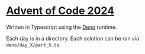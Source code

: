# [Advent of Code 2024](https://adventofcode.com/)

Written in Typescript using the [Deno](https://deno.com/) runtime.

Each day is in a directory. Each solution can be ran via `deno/day_X/part_X.ts`.
